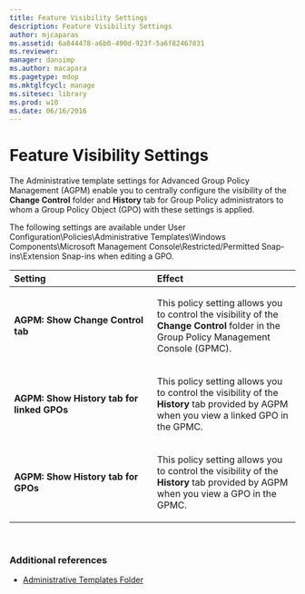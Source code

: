 ```yaml
---
title: Feature Visibility Settings
description: Feature Visibility Settings
author: mjcaparas
ms.assetid: 6a844478-a6b0-490d-923f-5a6f82467831
ms.reviewer: 
manager: dansimp
ms.author: macapara
ms.pagetype: mdop
ms.mktglfcycl: manage
ms.sitesec: library
ms.prod: w10
ms.date: 06/16/2016
---
```



# Feature Visibility Settings


The Administrative template settings for Advanced Group Policy Management (AGPM) enable you to centrally configure the visibility of the **Change Control** folder and **History** tab for Group Policy administrators to whom a Group Policy Object (GPO) with these settings is applied.

The following settings are available under User Configuration\\Policies\\Administrative Templates\\Windows Components\\Microsoft Management Console\\Restricted/Permitted Snap-ins\\Extension Snap-ins when editing a GPO.

<table>
<colgroup>
<col width="50%" />
<col width="50%" />
</colgroup>
<thead>
<tr class="header">
<th align="left">Setting</th>
<th align="left">Effect</th>
</tr>
</thead>
<tbody>
<tr class="odd">
<td align="left"><p><strong>AGPM: Show Change Control tab</strong></p></td>
<td align="left"><p>This policy setting allows you to control the visibility of the <strong>Change Control</strong> folder in the Group Policy Management Console (GPMC).</p></td>
</tr>
<tr class="even">
<td align="left"><p><strong>AGPM: Show History tab for linked GPOs</strong></p></td>
<td align="left"><p>This policy setting allows you to control the visibility of the <strong>History</strong> tab provided by AGPM when you view a linked GPO in the GPMC.</p></td>
</tr>
<tr class="odd">
<td align="left"><p><strong>AGPM: Show History tab for GPOs</strong></p></td>
<td align="left"><p>This policy setting allows you to control the visibility of the <strong>History</strong> tab provided by AGPM when you view a GPO in the GPMC.</p></td>
</tr>
</tbody>
</table>

 

### Additional references

-   [Administrative Templates Folder](administrative-templates-folder-agpm30ops.md)

 

 





